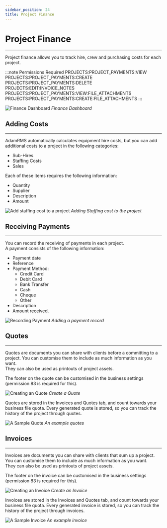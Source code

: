 ```yaml
---
sidebar_position: 24
title: Project Finance
---
```


# Project Finance
---

Project finance allows you to track hire, crew and purchasing costs for each project.

:::note Permissions Required
PROJECTS:PROJECT_PAYMENTS:VIEW
PROJECTS:PROJECT_PAYMENTS:CREATE
PROJECTS:PROJECT_PAYMENTS:DELETE
PROJECTS:EDIT:INVOICE_NOTES
PROJECTS:PROJECT_PAYMENTS:VIEW:FILE_ATTACHMENTS
PROJECTS:PROJECT_PAYMENTS:CREATE:FILE_ATTACHMENTS
:::

![Finance Dashboard](/img/tutorial/projects/finance-dashboard.png)
*Finance Dashboard*

## Adding Costs
---

AdamRMS automatically calculates equipment hire costs, but you can add additional costs to a project in the following categories:
- Sub-Hires
- Staffing Costs
- Sales  

Each of these items requires the following information:  
- Quantity
- Supplier
- Description
- Amount

![Add staffing cost to a project](/img/tutorial/projects/finance-add.png)
*Adding Staffing cost to the project*

## Receiving Payments
---

You can record the receiving of payments in each project.  
A payment consists of the following information:

- Payment date
- Reference
- Payment Method:
  - Credit Card
  - Debit Card
  - Bank Transfer
  - Cash
  - Cheque
  - Other
- Description
- Amount received.

![Recording Payment](/img/tutorial/projects/payment-recieved.png)
*Adding a payment record*

## Quotes
---
Quotes are documents you can share with clients before a committing to a project. You can customise them to include as much information as you want.  
They can also be used as printouts of project assets.

The footer on the quote can be customised in the business settings (permission 83 is required for this).


![Creating an Quote](/img/tutorial/projects/finance-quote-new.png)
*Create a Quote*

Quotes are stored in the Invoices and Quotes tab, and count towards your business file quota.
Every generated quote is stored, so you can track the history of the project through quotes.

![A Sample Quote](/img/tutorial/projects/finance-quote.png)
*An example quotes*


## Invoices
---
Invoices are documents you can share with clients that sum up a project. You can customise them to include as much information as you want.  
They can also be used as printouts of project assets. 

The footer on the invoice can be customised in the business settings (permission 83 is required for this).


![Creating an Invoice](/img/tutorial/projects/finance-invoice-new.png)
*Create an Invoice*

Invoices are stored in the Invoices and Quotes tab, and count towards your business file quota.
Every generated invoice is stored, so you can track the history of the project through invoices.

![A Sample Invoice](/img/tutorial/projects/finance-invoice.png)
*An example invoice*